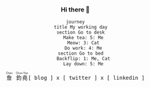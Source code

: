 <center>
<h3> Hi there 👋 </h3>

```mermaid 
journey
    title My working day
    section Go to desk
      Make tea: 5: Me
      Meow: 3: Cat
      Do work: 4: Me
    section Go to bed
      Backflip: 1: Me, Cat
      Lay down: 5: Me
```

<ruby>
詹 <rt>Chan</rt>
</ruby>
&nbsp;
<!-- &nbsp; -->
<ruby>
鈞堯 <rt> Chun-Yao </rt>
</ruby>
<!-- <ruby>
堯 <rt>Yao</rt>
</ruby> -->

<samp>
  <a herf=""> [ blog ]      </a> x
  <a herf=""> [ twitter ]   </a> x
  <a herf=""> [ linkedin ]  </a> 
